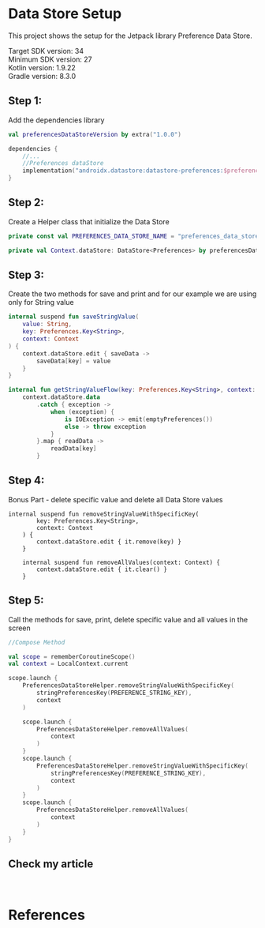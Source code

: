 # Data Store Setup

This project shows the setup for the Jetpack library Preference Data Store.

Target SDK version: 34 <br />
Minimum SDK version: 27 <br />
Kotlin version: 1.9.22 <br />
Gradle version: 8.3.0 <br />

## Step 1:

Add the dependencies library

```Kotlin
val preferencesDataStoreVersion by extra("1.0.0")

dependencies {
    //...
    //Preferences dataStore
    implementation("androidx.datastore:datastore-preferences:$preferencesDataStoreVersion")
}
```

## Step 2:

Create a Helper class that initialize the Data Store

```Kotlin
private const val PREFERENCES_DATA_STORE_NAME = "preferences_data_store_name"

private val Context.dataStore: DataStore<Preferences> by preferencesDataStore(name = PREFERENCES_DATA_STORE_NAME)
```

## Step 3:

Create the two methods for save and print and for our example we are using only for String value

```Kotlin
internal suspend fun saveStringValue(
    value: String,
    key: Preferences.Key<String>,
    context: Context
) {
    context.dataStore.edit { saveData ->
        saveData[key] = value
    }
}

internal fun getStringValueFlow(key: Preferences.Key<String>, context: Context): Flow<String?> =
    context.dataStore.data
        .catch { exception ->
            when (exception) {
                is IOException -> emit(emptyPreferences())
                else -> throw exception
            }
        }.map { readData ->
            readData[key]
        }
```

## Step 4:

Bonus Part - delete specific value and delete all Data Store values

```Koltin
internal suspend fun removeStringValueWithSpecificKey(
        key: Preferences.Key<String>,
        context: Context
    ) {
        context.dataStore.edit { it.remove(key) }
    }

    internal suspend fun removeAllValues(context: Context) {
        context.dataStore.edit { it.clear() }
    }
```

## Step 5:

Call the methods for save, print, delete specific value and all values in the screen

```Kotlin
//Compose Method

val scope = rememberCoroutineScope()
val context = LocalContext.current

scope.launch {
    PreferencesDataStoreHelper.removeStringValueWithSpecificKey(
        stringPreferencesKey(PREFERENCE_STRING_KEY),
        context
    )

    scope.launch {
        PreferencesDataStoreHelper.removeAllValues(
            context
        )
    }
    scope.launch {
        PreferencesDataStoreHelper.removeStringValueWithSpecificKey(
            stringPreferencesKey(PREFERENCE_STRING_KEY),
            context
        )
    }
    scope.launch {
        PreferencesDataStoreHelper.removeAllValues(
            context
        )
    }
}
```

## Check my article

 <br />

# References

<br />